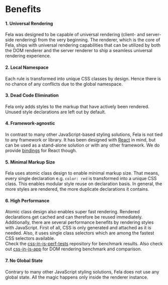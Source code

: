 # Benefits

#### 1. Universal Rendering
Fela was designed to be capable of universal rendering (client- and server-side rendering) from the very beginning. The renderer, which is the core of Fela, ships with universal rendering capabilities that can be utilized by both the DOM renderer and the server renderer to ship a seamless universal rendering experience.

#### 2. Local Namespace
Each rule is transformed into unique CSS classes by design. Hence there is no chance of any conflicts due to the global namespace.

#### 3. Dead Code Elimination
Fela only adds styles to the markup that have actively been rendered. Unused style declarations are left out by default.

#### 4. Framework-agnostic
In contrast to many other JavaScript-based styling solutions, Fela is not tied to any framework or library. It has been designed with [React](https://facebook.github.io/react/) in mind, but can be used as a stand-alone solution or with any other framework. We do provide [bindings](https://github.com/robinweser/fela/tree/master/packages/react-fela) for React though.

#### 5. Minimal Markup Size
Fela uses atomic class design to enable minimal markup size. That means, every single declaration e.g. `color: red` is transformed into a unique CSS class. This enables modular style reuse on declaration basis. In general, the more styles are rendered, the more duplicate declarations it contains.

#### 6. High Performance
Atomic class design also enables super fast rendering. Rendered declarations get cached and can therefore be reused immediately. Additionally, there are several performance benefits by rendering styles with JavaScript. First of all, CSS is only generated and attached as it is needed. Also, it uses single class selectors which are among the fastest CSS selectors available.<br>
Check the [css-in-js-perf-tests](https://github.com/hellofresh/css-in-js-perf-tests#results) repository for benchmark results.
Also check out [css-in-js-app](https://tuchk4.github.io/css-in-js-app/#/react-fela) for DOM rendering benchmark and comparison.

#### 7. No Global State
Contrary to many other JavaScript styling solutions, Fela does not use any global state. All the magic happens only inside the renderer instance.
